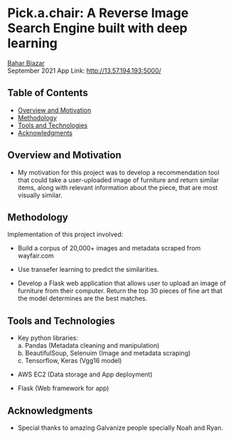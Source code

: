 # Pick.a.chair: A Reverse Image Search Engine built with deep learning
[Bahar Biazar](https://www.linkedin.com/in/bahar-biazar/)  
September 2021
App Link: http://13.57.194.193:5000/

## Table of Contents
* [Overview and Motivation](#overview-and-motivation)
* [Methodology](#methodology)
* [Tools and Technologies](#tools-and-technologies)
* [Acknowledgments](#acknowledgments)

## Overview and Motivation
- My motivation for this project was to develop a recommendation tool that could take a user-uploaded image of furniture and return similar items, along with relevant information about the piece, that are most visually similar. 

## Methodology 
Implementation of this project involved: 

- Build a corpus of 20,000+ images and metadata scraped from wayfair.com

- Use transefer learning to predict the similarities. 

- Develop a Flask web application that allows user to upload an image of furniture from their computer. Return the top 30 pieces of fine art that the model determines are the best matches.

## Tools and Technologies
- Key python libraries:  
      a. Pandas (Metadata cleaning and manipulation)  
      b. BeautifulSoup, Selenuim (Image and metadata scraping)  
      c. Tensorflow, Keras (Vgg16 model)

- AWS EC2 (Data storage and App deployment)

- Flask (Web framework for app)

## Acknowledgments
- Special thanks to amazing Galvanize people specially Noah and Ryan.



